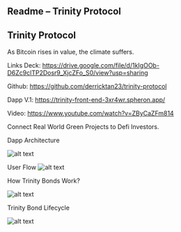 
 ## Readme – Trinity Protocol

 ##  Trinity Protocol 
As Bitcoin rises in value, the climate suffers. 



Links
Deck:  https://drive.google.com/file/d/1kIgOOb-D6Zc9clTP2Dosr9_XjcZFo_S0/view?usp=sharing

Github:  https://github.com/derricktan23/trinity-protocol

Dapp V.1: https://trinity-front-end-3xr4wr.spheron.app/

Video:  https://www.youtube.com/watch?v=ZByCaZFm814




Connect Real World Green Projects to Defi Investors. 
 
 
 

  
Dapp Architecture

![alt text](https://user-images.githubusercontent.com/108317502/180595305-de19a63c-c2b0-4df0-a510-fbb357b8ca14.png)
 

User Flow
![alt text](https://user-images.githubusercontent.com/108317502/180595308-884050bc-8d9d-4d9c-86c2-a01e0647dea8.png)

 

How Trinity Bonds Work?

 ![alt text](https://user-images.githubusercontent.com/108317502/180595310-3e53bed6-1c94-4463-8c8c-d26a3b65145b.png)



Trinity Bond Lifecycle
 
![alt text](https://user-images.githubusercontent.com/108317502/180595312-17664a2f-2e5f-4a42-9803-75a7c5bac108.png)




